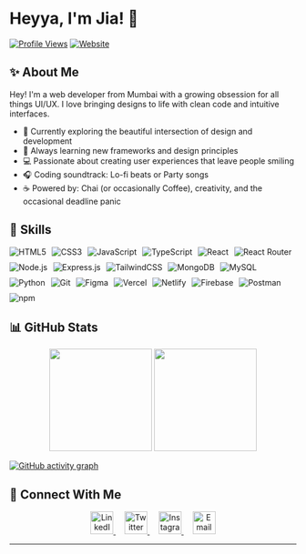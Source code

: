 # Heyya, I'm Jia! 👋

[![Profile Views](https://komarev.com/ghpvc/?username=jia2005&color=blueviolet)](https://github.com/jia2005) [![Website](https://img.shields.io/badge/Portfolio-Coming%20Soon-purple)](https://github.com/jia2005)

## ✨ About Me 

Hey! I'm a web developer from Mumbai with a growing obsession for all things UI/UX. I love bringing designs to life with clean code and intuitive interfaces.

- 🎨 Currently exploring the beautiful intersection of design and development
- 🌱 Always learning new frameworks and design principles
- 💻 Passionate about creating user experiences that leave people smiling
- 🎧 Coding soundtrack: Lo-fi beats or Party songs 
- ☕ Powered by: Chai (or occasionally Coffee), creativity, and the occasional deadline panic

## 🚀 Skills

<div style="display: flex; gap: 10px; flex-wrap: wrap;">
  <img src="https://img.shields.io/badge/-HTML5-E34F26?style=for-the-badge&logo=html5&logoColor=white" alt="HTML5"/>
  <img src="https://img.shields.io/badge/-CSS3-1572B6?style=for-the-badge&logo=css3&logoColor=white" alt="CSS3"/>
  <img src="https://img.shields.io/badge/-JavaScript-F7DF1E?style=for-the-badge&logo=javascript&logoColor=black" alt="JavaScript"/>
  <img src="https://img.shields.io/badge/-TypeScript-3178C6?style=for-the-badge&logo=typescript&logoColor=white" alt="TypeScript"/>
  <img src="https://img.shields.io/badge/-React-61DAFB?style=for-the-badge&logo=react&logoColor=black" alt="React"/>
  <img src="https://img.shields.io/badge/-React_Router-CA4245?style=for-the-badge&logo=react-router&logoColor=white" alt="React Router"/>
  <img src="https://img.shields.io/badge/-Node.js-339933?style=for-the-badge&logo=node.js&logoColor=white" alt="Node.js"/>
  <img src="https://img.shields.io/badge/-Express.js-000000?style=for-the-badge&logo=express&logoColor=white" alt="Express.js"/>
  <img src="https://img.shields.io/badge/-TailwindCSS-06B6D4?style=for-the-badge&logo=tailwindcss&logoColor=white" alt="TailwindCSS"/>
  <img src="https://img.shields.io/badge/-MongoDB-47A248?style=for-the-badge&logo=mongodb&logoColor=white" alt="MongoDB"/>
  <img src="https://img.shields.io/badge/-MySQL-4479A1?style=for-the-badge&logo=mysql&logoColor=white" alt="MySQL"/>
  <img src="https://img.shields.io/badge/-Python-3776AB?style=for-the-badge&logo=python&logoColor=white" alt="Python"/>
  <img src="https://img.shields.io/badge/-Git-F05032?style=for-the-badge&logo=git&logoColor=white" alt="Git"/>
  <img src="https://img.shields.io/badge/-Figma-F24E1E?style=for-the-badge&logo=figma&logoColor=white" alt="Figma"/>
  <img src="https://img.shields.io/badge/-Vercel-000000?style=for-the-badge&logo=vercel&logoColor=white" alt="Vercel"/>
  <img src="https://img.shields.io/badge/-Netlify-00C7B7?style=for-the-badge&logo=netlify&logoColor=white" alt="Netlify"/>
  <img src="https://img.shields.io/badge/-Firebase-FFCA28?style=for-the-badge&logo=firebase&logoColor=black" alt="Firebase"/>
  <img src="https://img.shields.io/badge/-Postman-FF6C37?style=for-the-badge&logo=postman&logoColor=white" alt="Postman"/>
  <img src="https://img.shields.io/badge/-npm-CB3837?style=for-the-badge&logo=npm&logoColor=white" alt="npm"/>
</div>

## 📊 GitHub Stats

<div align="center">
  <img height="180em" src="https://github-readme-stats.vercel.app/api?username=jia2005&show_icons=true&theme=material-palenight&include_all_commits=true&count_private=true" />
  <img height="180em" src="https://github-readme-stats.vercel.app/api/top-langs/?username=jia2005&layout=compact&langs_count=7&theme=material-palenight" />
</div>

[![GitHub activity graph](https://github-readme-activity-graph.vercel.app/graph?username=Jia2005&bg_color=ffffff)](https://github.com/Jia2005)

## 🤝 Connect With Me

<p align="center">
  <a href="https://linkedin.com" target="https://www.linkedin.com/in/jia-harisinghani/">
    <img src="https://raw.githubusercontent.com/rahuldkjain/github-profile-readme-generator/master/src/images/icons/Social/linked-in-alt.svg" alt="LinkedIn" height="40" width="40" />
  </a>
  &nbsp;&nbsp;&nbsp;
  <a href="https://twitter.com" target="https://x.com/JiaH2005">
    <img src="https://raw.githubusercontent.com/rahuldkjain/github-profile-readme-generator/master/src/images/icons/Social/twitter.svg" alt="Twitter" height="40" width="40" />
  </a>
  &nbsp;&nbsp;&nbsp;
  <a href="https://instagram.com" target="https://www.instagram.com/jiaaa2005/">
    <img src="https://raw.githubusercontent.com/rahuldkjain/github-profile-readme-generator/master/src/images/icons/Social/instagram.svg" alt="Instagram" height="40" width="40" />
  </a>
  &nbsp;&nbsp;&nbsp;
  <a href="mailto:jia2.harisinghani@gmail.com">
    <img src="https://cdn-icons-png.flaticon.com/512/5968/5968534.png" alt="Email" height="40" width="40" />
  </a>
</p>

---
